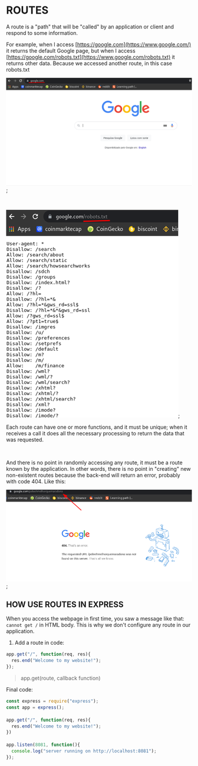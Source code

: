# ROUTES

A route is a "path" that will be "called" by an application or client and respond to some information.

For example, when I access [https://google.com](https://www.google.com/) it returns the default Google page, but when I access [https://google.com/robots.txt](https://www.google.com/robots.txt) it returns other data. Because we accessed another route, in this case robots.txt

![homepage](google-homepage.png);

<br>

![robots](google-robots.png);

Each route can have one or more functions, and it must be unique; when it receives a call it does all the necessary processing to return the data that was requested.

<br>

And there is no point in randomly accessing any route, it must be a route known by the application. In other words, there is no point in "creating" new non-existent routes because the back-end will return an error, probably with code 404. Like this:

![error](google-noroute.png);

## HOW USE ROUTES IN EXPRESS


When you access the webpage in first time, you saw a message like that: `cannot get /` in HTML body. This is why we don't configure any route in our application.

1. Add a route in code:

~~~javascript
app.get("/", function(req, res){
  res.end("Welcome to my website!");
});
~~~

> app.get(route, callback function)

Final code:

~~~javascript
const express = require("express");
const app = express();

app.get("/", function(req, res){
  res.end("Welcome to my website!");
})

app.listen(8081, function(){
  console.log("server running on http://localhost:8081");
});
~~~
